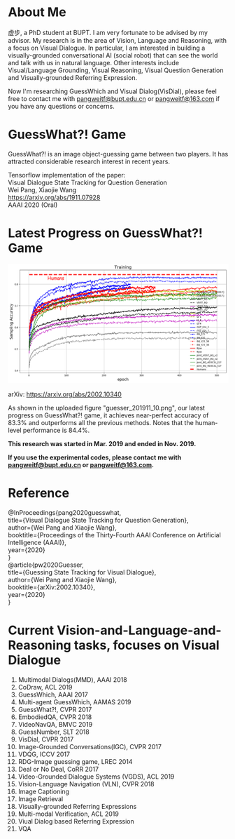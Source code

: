 # About Me
虚步, a PhD student at BUPT. I am very fortunate to be advised by my advisor. My research is in the area of Vision, Language and Reasoning, with a focus on Visual Dialogue. In particular, I am interested in building a visually-grounded conversational AI (social robot) that can see the world and talk with us in natural language. Other interests include Visual/Language Grounding, Visual Reasoning, Visual Question Generation and Visually-grounded Referring Expression.

Now I'm researching GuessWhich and Visual Dialog(VisDial), please feel free to contact me with pangweitf@bupt.edu.cn or pangweitf@163.com if you have any questions or concerns.

# GuessWhat?! Game

GuessWhat?! is an image object-guessing game between two players. It has attracted considerable research interest in recent years.

Tensorflow implementation of the paper:<br>
Visual Dialogue State Tracking for Question Generation<br>
Wei Pang, Xiaojie Wang<br>
https://arxiv.org/abs/1911.07928<br>
AAAI 2020 (Oral)<br>

# Latest Progress on GuessWhat?! Game
![](guesser_201911_10.png)

arXiv: https://arxiv.org/abs/2002.10340

As shown in the uploaded figure "guesser_201911_10.png", our latest progress on GuessWhat?! game, it achieves near-perfect accuracy of 83.3% and outperforms all the previous methods. Notes that the human-level performance is 84.4%.

<b>This research was started in Mar. 2019 and ended in Nov. 2019.</b>

<b>If you use the experimental codes, please contact me with pangweitf@bupt.edu.cn or pangweitf@163.com.</b>

# Reference
@InProceedings{pang2020guesswhat,<br>
  title={Visual Dialogue State Tracking for Question Generation},<br>
  author={Wei Pang and Xiaojie Wang},<br>
  booktitle={Proceedings of the Thirty-Fourth AAAI Conference on Artificial Intelligence (AAAI)},<br>
  year={2020}<br>
}<br>
@article{pw2020Guesser,<br>
  title={Guessing State Tracking for Visual Dialogue},<br>
  author={Wei Pang and Xiaojie Wang},<br>
  booktitle={arXiv:2002.10340},<br>
  year={2020}<br>
}<br>

	

# Current Vision-and-Language-and-Reasoning tasks, focuses on Visual Dialogue
1. Multimodal Dialogs(MMD), AAAI 2018<br>
2. CoDraw, ACL 2019<br>
3. GuessWhich, AAAI 2017<br>
4. Multi-agent GuessWhich, AAMAS 2019<br>
5. GuessWhat?!, CVPR 2017<br>
6. EmbodiedQA, CVPR 2018<br>
7. VideoNavQA, BMVC 2019<br>
8. GuessNumber, SLT 2018<br>
9. VisDial, CVPR 2017<br>
10. Image-Grounded Conversations(IGC), CVPR 2017<br>
11. VDQG, ICCV 2017<br>
12. RDG-Image guessing game, LREC 2014<br>
13. Deal or No Deal, CoRR 2017<br>
14. Video-Grounded Dialogue Systems (VGDS), ACL 2019<br>
15. Vision-Language Navigation (VLN), CVPR 2018<br>
16. Image Captioning<br>
17. Image Retrieval<br>
18. Visually-grounded Referring Expressions<br>
19. Multi-modal Verification, ACL 2019<br>
20. Viual Dialog based Referring Expression<br>
21. VQA<br>

